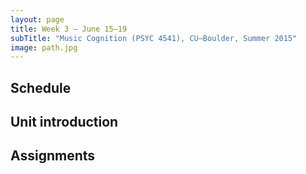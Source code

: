 ```yaml
---
layout: page
title: Week 3 – June 15–19
subTitle: "Music Cognition (PSYC 4541), CU–Boulder, Summer 2015"
image: path.jpg
---
```


## Schedule



## Unit introduction



## Assignments

